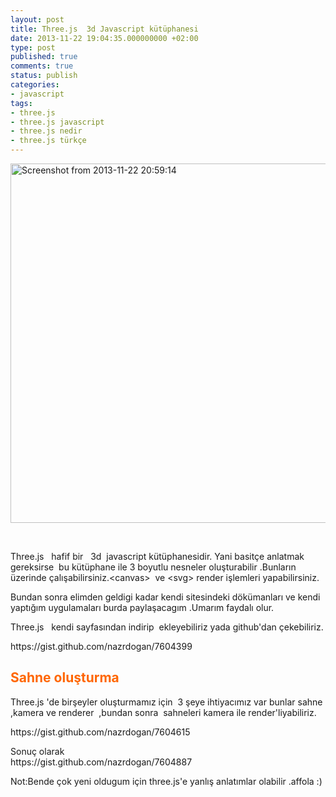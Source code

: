 ```yaml
---
layout: post
title: Three.js  3d Javascript kütüphanesi
date: 2013-11-22 19:04:35.000000000 +02:00
type: post
published: true
comments: true
status: publish
categories:
- javascript
tags:
- three.js
- three.js javascript
- three.js nedir
- three.js türkçe
---
```

<p><a href="http://nazirdogan.files.wordpress.com/2013/11/screenshot-from-2013-11-22-205914.png"><img class="alignnone size-large wp-image-245" alt="Screenshot from 2013-11-22 20:59:14" src="{{ site.baseurl }}/assets/screenshot-from-2013-11-22-205914.png?w=1024" width="1024" height="575" /></a></p>
<p>&nbsp;</p>
<p>Three.js   hafif bir   3d  javascript kütüphanesidir. Yani basitçe anlatmak gereksirse  bu kütüphane ile 3 boyutlu nesneler oluşturabilir .Bunların üzerinde çalışabilirsiniz.&lt;canvas&gt;  ve &lt;svg&gt; render işlemleri yapabilirsiniz.</p>
<p>Bundan sonra elimden geldigi kadar kendi sitesindeki dökümanları ve kendi yaptığım uygulamaları burda paylaşacagım .Umarım faydalı olur.</p>
<p>Three.js   kendi sayfasından indirip  ekleyebiliriz yada github'dan çekebiliriz.</p>
<p>https://gist.github.com/nazrdogan/7604399</p>
<h2><span style="color:#ff6600;">Sahne oluşturma</span></h2>
<p>Three.js 'de birşeyler oluşturmamız için  3 şeye ihtiyacımız var bunlar sahne  ,kamera ve renderer  ,bundan sonra  sahneleri kamera ile render'liyabiliriz.</p>
<p>https://gist.github.com/nazrdogan/7604615</p>
<p>Sonuç olarak<br />
https://gist.github.com/nazrdogan/7604887</p>
<p>Not:Bende çok yeni oldugum için three.js'e yanlış anlatımlar olabilir .affola :)</p>

